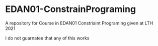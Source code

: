 # EDAN01-ConstrainPrograming
A repository for Course in EDAN01 Constriaint Programing given at LTH 2021

I do not guarnatee that any of this works
